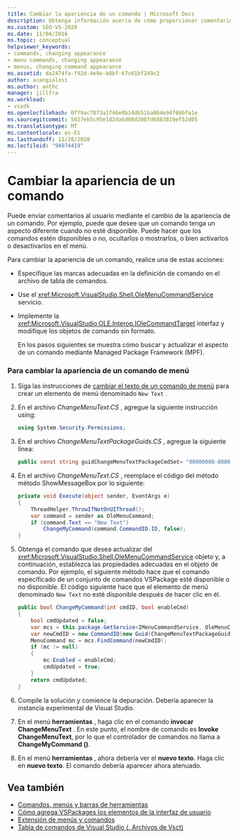 ```yaml
---
title: Cambiar la apariencia de un comando | Microsoft Docs
description: Obtenga información acerca de cómo proporcionar comentarios sobre cómo cambiar la apariencia de un comando, como hacer que los comandos estén disponibles/no disponibles, ocultos/mostrados o comprobado o desactivado.
ms.custom: SEO-VS-2020
ms.date: 11/04/2016
ms.topic: conceptual
helpviewer_keywords:
- commands, changing appearance
- menu commands, changing appearance
- menus, changing command appearance
ms.assetid: da2474fa-f92d-4e9e-b8bf-67c61bf249c2
author: acangialosi
ms.author: anthc
manager: jillfra
ms.workload:
- vssdk
ms.openlocfilehash: 0f79ac7873a1746e0b14db51ba864e94f6bbfa1e
ms.sourcegitcommit: 5027eb5c95e1d2da6d08d208fd6883819ef52d05
ms.translationtype: MT
ms.contentlocale: es-ES
ms.lasthandoff: 11/20/2020
ms.locfileid: "94974419"
---
```

# <a name="change-the-appearance-of-a-command"></a>Cambiar la apariencia de un comando
Puede enviar comentarios al usuario mediante el cambio de la apariencia de un comando. Por ejemplo, puede que desee que un comando tenga un aspecto diferente cuando no esté disponible. Puede hacer que los comandos estén disponibles o no, ocultarlos o mostrarlos, o bien activarlos o desactivarlos en el menú.

Para cambiar la apariencia de un comando, realice una de estas acciones:

- Especifique las marcas adecuadas en la definición de comando en el archivo de tabla de comandos.

- Use el <xref:Microsoft.VisualStudio.Shell.OleMenuCommandService> servicio.

- Implemente la <xref:Microsoft.VisualStudio.OLE.Interop.IOleCommandTarget> interfaz y modifique los objetos de comando sin formato.

  En los pasos siguientes se muestra cómo buscar y actualizar el aspecto de un comando mediante Managed Package Framework (MPF).

### <a name="to-change-the-appearance-of-a-menu-command"></a>Para cambiar la apariencia de un comando de menú

1. Siga las instrucciones de [cambiar el texto de un comando de menú](../extensibility/changing-the-text-of-a-menu-command.md) para crear un elemento de menú denominado `New Text` .

2. En el archivo *ChangeMenuText.CS* , agregue la siguiente instrucción using:

    ```csharp
    using System.Security.Permissions;
    ```

3. En el archivo *ChangeMenuTextPackageGuids.CS* , agregue la siguiente línea:

    ```csharp
    public const string guidChangeMenuTextPackageCmdSet= "00000000-0000-0000-0000-00000000";  // get the GUID from the .vsct file
    ```

4. En el archivo *ChangeMenuText.CS* , reemplace el código del método método ShowMessageBox por lo siguiente:

    ```csharp
    private void Execute(object sender, EventArgs e)
    {
        ThreadHelper.ThrowIfNotOnUIThread();
        var command = sender as OleMenuCommand;
        if (command.Text == "New Text")
            ChangeMyCommand(command.CommandID.ID, false);
    }
    ```

5. Obtenga el comando que desea actualizar del <xref:Microsoft.VisualStudio.Shell.OleMenuCommandService> objeto y, a continuación, establezca las propiedades adecuadas en el objeto de comando. Por ejemplo, el siguiente método hace que el comando especificado de un conjunto de comandos VSPackage esté disponible o no disponible. El código siguiente hace que el elemento de menú denominado `New Text` no esté disponible después de hacer clic en él.

    ```csharp
    public bool ChangeMyCommand(int cmdID, bool enableCmd)
    {
        bool cmdUpdated = false;
        var mcs = this.package.GetService<IMenuCommandService, OleMenuCommandService>();
        var newCmdID = new CommandID(new Guid(ChangeMenuTextPackageGuids.guidChangeMenuTextPackageCmdSet), cmdID);
        MenuCommand mc = mcs.FindCommand(newCmdID);
        if (mc != null)
        {
            mc.Enabled = enableCmd;
            cmdUpdated = true;
        }
        return cmdUpdated;
    }
    ```

6. Compile la solución y comience la depuración. Debería aparecer la instancia experimental de Visual Studio.

7. En el menú **herramientas** , haga clic en el comando **invocar ChangeMenuText** . En este punto, el nombre de comando es **Invoke ChangeMenuText**, por lo que el controlador de comandos no llama a **ChangeMyCommand ()**.

8. En el menú **herramientas** , ahora debería ver el **nuevo texto**. Haga clic en **nuevo texto**. El comando debería aparecer ahora atenuado.

## <a name="see-also"></a>Vea también
- [Comandos, menús y barras de herramientas](../extensibility/internals/commands-menus-and-toolbars.md)
- [Cómo agrega VSPackages los elementos de la interfaz de usuario](../extensibility/internals/how-vspackages-add-user-interface-elements.md)
- [Extensión de menús y comandos](../extensibility/extending-menus-and-commands.md)
- [Tabla de comandos de Visual Studio (. Archivos de Vsct)](../extensibility/internals/visual-studio-command-table-dot-vsct-files.md)
